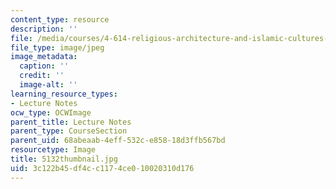 ```yaml
---
content_type: resource
description: ''
file: /media/courses/4-614-religious-architecture-and-islamic-cultures-fall-2002/3c122b45df4cc1174ce010020310d176_5132thumbnail.jpg
file_type: image/jpeg
image_metadata:
  caption: ''
  credit: ''
  image-alt: ''
learning_resource_types:
- Lecture Notes
ocw_type: OCWImage
parent_title: Lecture Notes
parent_type: CourseSection
parent_uid: 68abeaab-4eff-532c-e858-18d3ffb567bd
resourcetype: Image
title: 5132thumbnail.jpg
uid: 3c122b45-df4c-c117-4ce0-10020310d176
---
```

